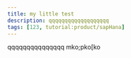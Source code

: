 ```yaml
---
title: my little test
description: qqqqqqqqqqqqqqqqqqq
tags: [123, tutorial:product/sapHana]
---
```

qqqqqqqqqqqqqqq
mko;pko[ko

